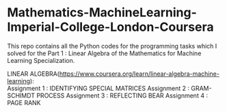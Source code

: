 # Mathematics-MachineLearning-Imperial-College-London-Coursera
This repo contains all the Python codes for the programming tasks which I solved for the Part 1 : Linear Algebra of the Mathematics for Machine Learning Specialization.

LINEAR ALGEBRA(https://www.coursera.org/learn/linear-algebra-machine-learning):  
Assignment 1 : IDENTIFYING SPECIAL MATRICES 
Assignment 2 : GRAM-SCHIMDT PROCESS
Assignment 3 : REFLECTING BEAR
Assignment 4 : PAGE RANK
